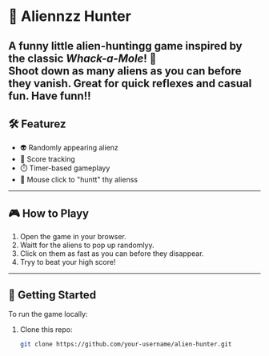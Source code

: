 # 👾 Aliennzz Hunter

A funny little alien-huntingg game inspired by the classic *Whack-a-Mole*! 🚀  
Shoot down as many aliens as you can before they vanish. Great for quick reflexes and casual fun.
Have funn!!
---

## 🛠️ Featurez

- 👽 Randomly appearing alienz
- 🧠 Score tracking
- ⏱️ Timer-based gameplayy
- 🎯 Mouse click to "huntt" thy alienss

---

## 🎮 How to Playy

1. Open the game in your browser.
2. Waitt for the aliens to pop up randomlyy.
3. Click on them as fast as you can before they disappear.
4. Tryy to beat your high score!

---
## 🚀 Getting Started

To run the game locally:

1. Clone this repo:
   ```bash
   git clone https://github.com/your-username/alien-hunter.git

